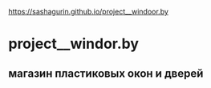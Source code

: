 https://sashagurin.github.io/project__windoor.by
# project__windor.by
 ## магазин пластиковых окон и дверей
